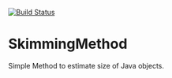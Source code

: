 [![Build Status](https://travis-ci.org/elwali10/SkimmingMethod.svg?branch=master)](https://travis-ci.org/elwali10/SkimmingMethod)
# SkimmingMethod

Simple Method to estimate size of Java objects.

